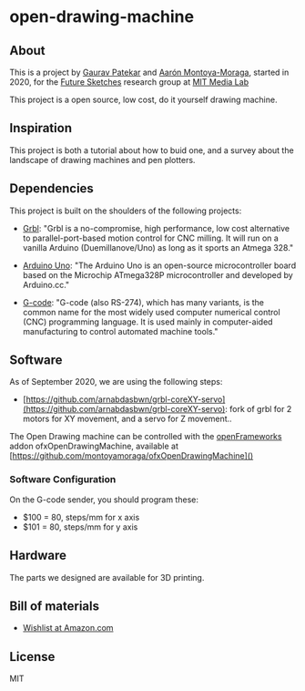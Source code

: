 # open-drawing-machine

## About

This is a project by [Gaurav Patekar](https://www.media.mit.edu/people/gauravp/overview/) and [Aarón Montoya-Moraga](https://www.media.mit.edu/people/velouria/overview/), started in 2020, for the [Future Sketches](https://www.media.mit.edu/groups/future-sketches/overview/) research group at [MIT Media Lab](https://www.media.mit.edu/)

This project is a open source, low cost, do it yourself drawing machine.

## Inspiration

This project is both a tutorial about how to buid one, and a survey about the landscape of drawing machines and pen plotters.

## Dependencies

This project is built on the shoulders of the following projects:

* [Grbl](https://github.com/grbl/grbl): "Grbl is a no-compromise, high performance, low cost alternative to parallel-port-based motion control for CNC milling. It will run on a vanilla Arduino (Duemillanove/Uno) as long as it sports an Atmega 328."

* [Arduino Uno](https://en.wikipedia.org/wiki/Arduino_Uno): "The Arduino Uno is an open-source microcontroller board based on the Microchip ATmega328P microcontroller and developed by Arduino.cc."

* [G-code](https://en.wikipedia.org/wiki/G-code): "G-code (also RS-274), which has many variants, is the common name for the most widely used computer numerical control (CNC) programming language. It is used mainly in computer-aided manufacturing to control automated machine tools."

## Software

As of September 2020, we are using the following steps:

* [https://github.com/arnabdasbwn/grbl-coreXY-servo](https://github.com/arnabdasbwn/grbl-coreXY-servo): fork of grbl for 2 motors for XY movement, and a servo for Z movement..

The Open Drawing machine can be controlled with the [openFrameworks](https://openframeworks.cc/) addon ofxOpenDrawingMachine, available at [https://github.com/montoyamoraga/ofxOpenDrawingMachine]()

### Software Configuration

On the G-code sender, you should program these:

* $100 = 80, steps/mm for x axis
* $101 = 80, steps/mm for y axis

## Hardware

The parts we designed are available for 3D printing.

## Bill of materials

* [Wishlist at Amazon.com](https://www.amazon.com/hz/wishlist/ls/1QS8639F5SNBW?&sort=default)

## License

MIT
